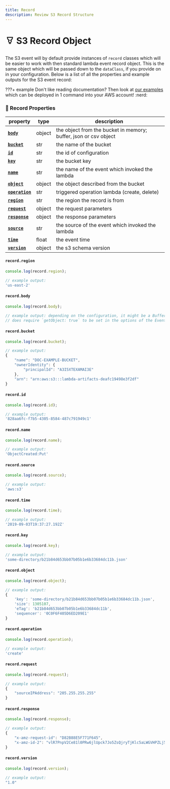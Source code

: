 ```yaml
---
title: Record
description: Review S3 Record Structure
---
```


# 🨣 S3 Record Object

The S3 event will by default provide instances of `record` classes which will be easier to work with then standard lambda event record object. This is the same object which will be passed down to the `dataClass`, if you provide on in your configuration. Below is a list of all the properties and example outputs for the S3 event record:

???+ example
    Don't like reading documentation? Then look at [our examples](https://github.com/syngenta/acai-ts-docs/blob/main/examples/s3) which can be deployed in 1 command into your AWS account! :nerd:

### 📝 Record Properties

| property                                                   | type   | description                                                      |
|------------------------------------------------------------|--------|------------------------------------------------------------------|
| **[`body`]({{web.url}}/s3/record/#record.body)**           | object | the object from the bucket in memory; buffer, json or csv object |
| **[`bucket`]({{web.url}}/s3/record/#record.bucket)**       | str    | the name of the bucket                                           |
| **[`id`]({{web.url}}/s3/record/#record.id)**               | str    | the id of configuration                                          |
| **[`key`]({{web.url}}/s3/record/#record.key)**             | str    | the bucket key                                                   |
| **[`name`]({{web.url}}/s3/record/#record.name)**           | str    | the name of the event which invoked the lambda                   |
| **[`object`]({{web.url}}/s3/record/#record.object)**       | object | the object described from the bucket                             |
| **[`operation`]({{web.url}}/s3/record/#record.operation)** | str    | triggered operation lambda (create, delete)                      |
| **[`region`]({{web.url}}/s3/record/#record.region)**       | str    | the region the record is from                                    |
| **[`request`]({{web.url}}/s3/record/#record.request)**     | object | the request parameters                                           |
| **[`response`]({{web.url}}/s3/record/#record.response)**   | object | the response parameters                                          |
| **[`source`]({{web.url}}/s3/record/#record.source)**       | str    | the source of the event which invoked the lambda                 |
| **[`time`]({{web.url}}/s3/record/#record.time)**           | float  | the event time                                                   |
| **[`version`]({{web.url}}/s3/record/#record.version)**     | object | the s3 schema version                                            |


#### `record.region`

```typescript
console.log(record.region);

// example output:
'us-east-2'
```

#### `record.body`

```typescript
console.log(record.body);

// example output: depending on the configuration, it might be a Buffer, CSV, or JSON object
// does require `getObject: true` to be set in the options of the EventClient
```

#### `record.bucket`

```typescript
console.log(record.bucket);

// example output:
{
    "name": "DOC-EXAMPLE-BUCKET",
    "ownerIdentity": {
        "principalId": "A3I5XTEXAMAI3E"
    },
    "arn": "arn:aws:s3:::lambda-artifacts-deafc19498e3f2df"
}
```

#### `record.id`

```typescript
console.log(record.id);

// example output:
'828aa6fc-f7b5-4305-8584-487c791949c1'
```

#### `record.name`

```typescript
console.log(record.name);

// example output:
'ObjectCreated:Put'
```

#### `record.source`

```typescript
console.log(record.source);

// example output:
'aws:s3'
```

#### `record.time`

```typescript
console.log(record.time);

// example output:
'2019-09-03T19:37:27.192Z'
```

#### `record.key`

```typescript
console.log(record.key);

// example output:
'some-directory/b21b84d653bb07b05b1e6b33684dc11b.json'
```

#### `record.object`

```typescript
console.log(record.object);

// example output:
{
    'key': 'some-directory/b21b84d653bb07b05b1e6b33684dc11b.json',
    'size': 1305107,
    'eTag': 'b21b84d653bb07b05b1e6b33684dc11b',
    'sequencer': '0C0F6F405D6ED209E1'
}
```

#### `record.operation`

```typescript
console.log(record.operation);

// example output:
'create'
```

#### `record.request`

```typescript
console.log(record.request);

// example output:
{
    "sourceIPAddress": "205.255.255.255"
}
```


#### `record.response`

```typescript
console.log(record.response);

// example output:
{
    "x-amz-request-id": "D82B88E5F771F645",
    "x-amz-id-2": "vlR7PnpV2Ce81l0PRw6jlUpck7Jo5ZsQjryTjKlc5aLWGVHPZLj5NeC6qMa0emYBDXOo6QBU0Wo="
}
```

#### `record.version`

```typescript
console.log(record.version);

// example output:
"1.0"
```
